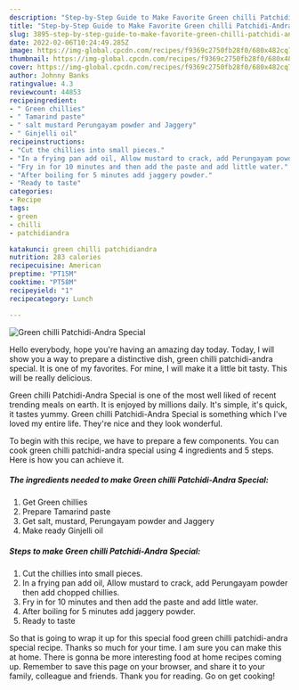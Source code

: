 ```yaml
---
description: "Step-by-Step Guide to Make Favorite Green chilli Patchidi-Andra Special"
title: "Step-by-Step Guide to Make Favorite Green chilli Patchidi-Andra Special"
slug: 3895-step-by-step-guide-to-make-favorite-green-chilli-patchidi-andra-special
date: 2022-02-06T10:24:49.285Z
image: https://img-global.cpcdn.com/recipes/f9369c2750fb28f0/680x482cq70/green-chilli-patchidi-andra-special-recipe-main-photo.jpg
thumbnail: https://img-global.cpcdn.com/recipes/f9369c2750fb28f0/680x482cq70/green-chilli-patchidi-andra-special-recipe-main-photo.jpg
cover: https://img-global.cpcdn.com/recipes/f9369c2750fb28f0/680x482cq70/green-chilli-patchidi-andra-special-recipe-main-photo.jpg
author: Johnny Banks
ratingvalue: 4.3
reviewcount: 44853
recipeingredient:
- " Green chillies"
- " Tamarind paste"
- " salt mustard Perungayam powder and Jaggery"
- " Ginjelli oil"
recipeinstructions:
- "Cut the chillies into small pieces."
- "In a frying pan add oil, Allow mustard to crack, add Perungayam powder then add chopped chillies."
- "Fry in for 10 minutes and then add the paste and add little water."
- "After boiling for 5 minutes add jaggery powder."
- "Ready to taste"
categories:
- Recipe
tags:
- green
- chilli
- patchidiandra

katakunci: green chilli patchidiandra 
nutrition: 283 calories
recipecuisine: American
preptime: "PT15M"
cooktime: "PT58M"
recipeyield: "1"
recipecategory: Lunch

---
```



![Green chilli Patchidi-Andra Special](https://img-global.cpcdn.com/recipes/f9369c2750fb28f0/680x482cq70/green-chilli-patchidi-andra-special-recipe-main-photo.jpg)

Hello everybody, hope you're having an amazing day today. Today, I will show you a way to prepare a distinctive dish, green chilli patchidi-andra special. It is one of my favorites. For mine, I will make it a little bit tasty. This will be really delicious.



Green chilli Patchidi-Andra Special is one of the most well liked of recent trending meals on earth. It is enjoyed by millions daily. It's simple, it's quick, it tastes yummy. Green chilli Patchidi-Andra Special is something which I've loved my entire life. They're nice and they look wonderful.


To begin with this recipe, we have to prepare a few components. You can cook green chilli patchidi-andra special using 4 ingredients and 5 steps. Here is how you can achieve it.

<!--inarticleads1-->

##### The ingredients needed to make Green chilli Patchidi-Andra Special:

1. Get  Green chillies
1. Prepare  Tamarind paste
1. Get  salt, mustard, Perungayam powder and Jaggery
1. Make ready  Ginjelli oil




<!--inarticleads2-->

##### Steps to make Green chilli Patchidi-Andra Special:

1. Cut the chillies into small pieces.
1. In a frying pan add oil, Allow mustard to crack, add Perungayam powder then add chopped chillies.
1. Fry in for 10 minutes and then add the paste and add little water.
1. After boiling for 5 minutes add jaggery powder.
1. Ready to taste




So that is going to wrap it up for this special food green chilli patchidi-andra special recipe. Thanks so much for your time. I am sure you can make this at home. There is gonna be more interesting food at home recipes coming up. Remember to save this page on your browser, and share it to your family, colleague and friends. Thank you for reading. Go on get cooking!
